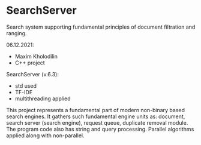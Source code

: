 
# SearchServer
Search system supporting fundamental principles of document filtration and ranging.

06.12.2021:
- Maxim Kholodilin
- C++ project

SearchServer (v.6.3):
- std used
- TF-IDF
- multithreading applied

This project represents a fundamental part of modern non-binary based search engines. It gathers such fundamental engine units as: document,
search server (search engine), request queue, duplicate removal module. The program code also has string and query processing. Parallel algorithms
applied along with non-parallel. 
